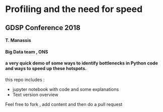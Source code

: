 # Profiling and the need for speed

## GDSP Conference 2018

#### T. Manassis

#### Big Data team , ONS

#### a very quick demo of some ways to identify bottlenecks in Python code and ways to speed up these hotspots.


this repo includes :

* jupyter notebook with code and some explanations
* Text version overview


Feel free to fork , add content and then do a pull request
